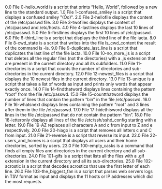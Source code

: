 0.0 File 0-hello_world is a script that prints “Hello, World”, followed by a new line to the standard output.
1.0 File 1-confused_smiley is a script that displays a confused smiley "(Ôo)".
2.0 File 2-hellofile displays the content of the /etc/passwd file.
 3.0 File 3-twofiles displays the content of /etc/passwd and /etc/hosts.
4.0 File 4-lastlines displays the last 10 lines of /etc/passwd.
5.0 File 5-firstlines displays the first 10 lines of /etc/passwd.
6.0 File 6-third_line is a script that displays the third line of the file iacta.
8.0 File 8-cwd_state is a script that writes into the file ls_cwd_content the result of the command ls -la.
9.0 File 9-duplicate_last_line is a script that duplicates the last line of the file iacta.
10.0 File 10-no_more_js is a script that deletes all the regular files (not the directories) with a .js extension that are present in the current directory and all its subfolders.
11.0 File 11-directories is a script that counts the number of directories and sub-directories in the current directory.
12.0 File 12-newest_files is a script that displays the 10 newest files in the current directory.
13.0 File 13-unique is a script that takes a list of words as input and prints only words that appear exactly once.
14.0 File 14-findthatword displays lines containing the pattern “root” from the file /etc/passwd.
15.0 File 15-countthatword displays the number of lines that contain the pattern “bin” in the file /etc/passwd.
16.0 File 16-whatsnext displays lines containing the pattern “root” and 3 lines after them in the file /etc/passwd.
17.0 File 17-hidethisword displays all the lines in the file /etc/passwd that do not contain the pattern “bin”.
18.0 File 18-letteronly displays all lines of the file /etc/ssh/sshd_config starting with a letter.
19.0 File 19-AZ replaces all characters A and c from input to Z and e respectively.
20.0 File 20-hiago is a script that removes all letters c and C from input.
21.0 File 21-reverse is a script that reverse its input.
22.0 File 22-users_and_homes is a script that displays all users and their home directories, sorted by users.
23.0 File 100-empty_casks is a command that finds all empty files and directories in the current directory and all sub-directories.
24.0 File 101-gifs is a script that lists all the files with a .gif extension in the current directory and all its sub-directories.
25.0 File 102-acrostic is a script that decodes acrostics that use the first letter of each line.
26.0 File 103-the_biggest_fan is a script that parses web servers logs in TSV format as input and displays the 11 hosts or IP addresses which did the most requests.
